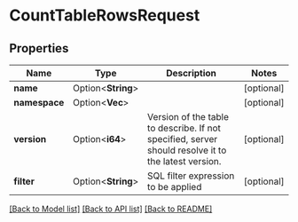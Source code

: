 # CountTableRowsRequest

## Properties

Name | Type | Description | Notes
------------ | ------------- | ------------- | -------------
**name** | Option<**String**> |  | [optional]
**namespace** | Option<**Vec<String>**> |  | [optional]
**version** | Option<**i64**> | Version of the table to describe. If not specified, server should resolve it to the latest version.  | [optional]
**filter** | Option<**String**> | SQL filter expression to be applied  | [optional]

[[Back to Model list]](../README.md#documentation-for-models) [[Back to API list]](../README.md#documentation-for-api-endpoints) [[Back to README]](../README.md)


